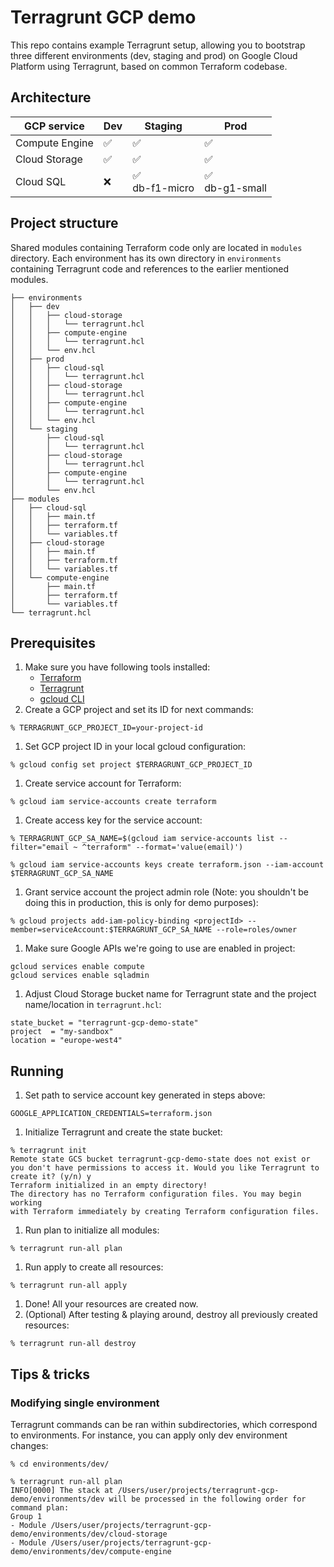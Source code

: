 # Terragrunt GCP demo
This repo contains example Terragrunt setup, allowing you to bootstrap three different environments (dev, staging and prod) on Google Cloud Platform using Terragrunt, based on common Terraform codebase.

## Architecture
| GCP service | Dev | Staging | Prod
|-|-|-|-|
| Compute Engine | ✅ | ✅ | ✅ |
| Cloud Storage | ✅ | ✅ | ✅ |
| Cloud SQL | ❌ | ✅<br />db-f1-micro | ✅<br />db-g1-small |

## Project structure
Shared modules containing Terraform code only are located in `modules` directory. Each environment has its own directory in `environments` containing Terragrunt code and references to the earlier mentioned modules.

```
├── environments
│   ├── dev
│   │   ├── cloud-storage
│   │   │   └── terragrunt.hcl
│   │   ├── compute-engine
│   │   │   └── terragrunt.hcl
│   │   └── env.hcl
│   ├── prod
│   │   ├── cloud-sql
│   │   │   └── terragrunt.hcl
│   │   ├── cloud-storage
│   │   │   └── terragrunt.hcl
│   │   ├── compute-engine
│   │   │   └── terragrunt.hcl
│   │   └── env.hcl
│   └── staging
│       ├── cloud-sql
│       │   └── terragrunt.hcl
│       ├── cloud-storage
│       │   └── terragrunt.hcl
│       ├── compute-engine
│       │   └── terragrunt.hcl
│       └── env.hcl
├── modules
│   ├── cloud-sql
│   │   ├── main.tf
│   │   ├── terraform.tf
│   │   └── variables.tf
│   ├── cloud-storage
│   │   ├── main.tf
│   │   ├── terraform.tf
│   │   └── variables.tf
│   └── compute-engine
│       ├── main.tf
│       ├── terraform.tf
│       └── variables.tf
└── terragrunt.hcl
```


## Prerequisites
1. Make sure you have following tools installed:
   * [Terraform](https://learn.hashicorp.com/tutorials/terraform/install-cli)
   * [Terragrunt](https://terragrunt.gruntwork.io/docs/getting-started/install/)
   * [gcloud CLI](https://cloud.google.com/sdk/docs/install)
1. Create a GCP project and set its ID for next commands:
```
% TERRAGRUNT_GCP_PROJECT_ID=your-project-id
```
1. Set GCP project ID in your local gcloud configuration:
```
% gcloud config set project $TERRAGRUNT_GCP_PROJECT_ID
```
1. Create service account for Terraform:
```
% gcloud iam service-accounts create terraform
```
1. Create access key for the service account:
```
% TERRAGRUNT_GCP_SA_NAME=$(gcloud iam service-accounts list --filter="email ~ ^terraform" --format='value(email)')
```
```
% gcloud iam service-accounts keys create terraform.json --iam-account $TERRAGRUNT_GCP_SA_NAME
```
1. Grant service account the project admin role (Note: you shouldn't be doing this in production, this is only for demo purposes):
```
% gcloud projects add-iam-policy-binding <projectId> --member=serviceAccount:$TERRAGRUNT_GCP_SA_NAME --role=roles/owner
```
1. Make sure Google APIs we're going to use are enabled in project:
```
gcloud services enable compute
gcloud services enable sqladmin
```
1. Adjust Cloud Storage bucket name for Terragrunt state and the project name/location in `terragrunt.hcl`:
```
state_bucket = "terragrunt-gcp-demo-state"
project  = "my-sandbox"
location = "europe-west4"
```  

## Running
1. Set path to service account key generated in steps above:
```
GOOGLE_APPLICATION_CREDENTIALS=terraform.json
```
1. Initialize Terragrunt and create the state bucket:
```
% terragrunt init        
Remote state GCS bucket terragrunt-gcp-demo-state does not exist or you don't have permissions to access it. Would you like Terragrunt to create it? (y/n) y
Terraform initialized in an empty directory!
The directory has no Terraform configuration files. You may begin working
with Terraform immediately by creating Terraform configuration files.
```
1. Run plan to initialize all modules:
```
% terragrunt run-all plan
```
1. Run apply to create all resources:
```
% terragrunt run-all apply
```
1. Done! All your resources are created now.
1. (Optional) After testing & playing around, destroy all previously created resources:
```
% terragrunt run-all destroy
```

## Tips & tricks
### Modifying single environment
Terragrunt commands can be ran within subdirectories, which correspond to environments. For instance, you can apply only dev environment changes:
```
% cd environments/dev/
```
```
% terragrunt run-all plan
INFO[0000] The stack at /Users/user/projects/terragrunt-gcp-demo/environments/dev will be processed in the following order for command plan:
Group 1
- Module /Users/user/projects/terragrunt-gcp-demo/environments/dev/cloud-storage
- Module /Users/user/projects/terragrunt-gcp-demo/environments/dev/compute-engine
```
